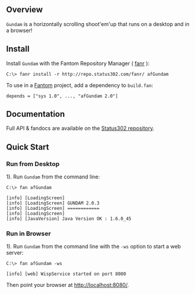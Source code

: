 ## Overview 

`Gundam` is a horizontally scrolling shoot'em'up that runs on a desktop and in a browser!

## Install 

Install `Gundam` with the Fantom Repository Manager ( [fanr](http://fantom.org/doc/docFanr/Tool.html#install) ):

    C:\> fanr install -r http://repo.status302.com/fanr/ afGundam

To use in a [Fantom](http://fantom.org/) project, add a dependency to `build.fan`:

    depends = ["sys 1.0", ..., "afGundam 2.0"]

## Documentation 

Full API & fandocs are available on the [Status302 repository](http://repo.status302.com/doc/afGundam/).

## Quick Start 

### Run from Desktop 

1). Run `Gundam` from the command line:

```
C:\> fan afGundam

[info] [LoadingScreen]
[info] [LoadingScreen] GUNDAM 2.0.3
[info] [LoadingScreen] ============
[info] [LoadingScreen]
[info] [JavaVersion] Java Version OK : 1.6.0_45
```

### Run in Browser 

1). Run `Gundam` from the command line with the `-ws` option to start a web server:

```
C:\> fan afGundam -ws

[info] [web] WispService started on port 8080
```

Then point your browser at [http://localhost:8080/](http://localhost:8080/).

